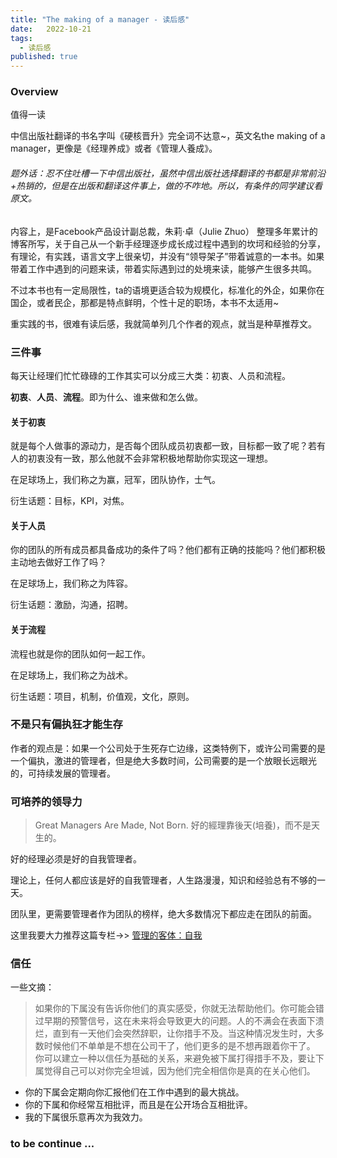 ```yaml
---
title: "The making of a manager - 读后感"
date:   2022-10-21
tags:
  - 读后感
published: true
---
```


### Overview

值得一读

中信出版社翻译的书名字叫《硬核晋升》完全词不达意~，英文名the making of a manager，更像是《经理养成》或者《管理人養成》。

###### 题外话：忍不住吐槽一下中信出版社，虽然中信出版社选择翻译的书都是非常前沿+热销的，但是在出版和翻译这件事上，做的不咋地。所以，有条件的同学建议看原文。

内容上，是Facebook产品设计副总裁，朱莉·卓（Julie Zhuo） 整理多年累计的博客所写，关于自己从一个新手经理逐步成长成过程中遇到的坎坷和经验的分享，有理论，有实践，语言文字上很亲切，并没有“领导架子”带着诚意的一本书。如果带着工作中遇到的问题来读，带着实际遇到过的处境来读，能够产生很多共鸣。

不过本书也有一定局限性，ta的语境更适合较为规模化，标准化的外企，如果你在国企，或者民企，那都是特点鲜明，个性十足的职场，本书不太适用~

重实践的书，很难有读后感，我就简单列几个作者的观点，就当是种草推荐文。

### 三件事

每天让经理们忙忙碌碌的工作其实可以分成三大类：初衷、人员和流程。

**初衷**、**人员**、**流程**。即为什么、谁来做和怎么做。

#### 关于初衷

就是每个人做事的源动力，是否每个团队成员初衷都一致，目标都一致了呢？若有人的初衷没有一致，那么他就不会非常积极地帮助你实现这一理想。

在足球场上，我们称之为赢，冠军，团队协作，士气。

衍生话题：目标，KPI，对焦。

#### 关于人员

你的团队的所有成员都具备成功的条件了吗？他们都有正确的技能吗？他们都积极主动地去做好工作了吗？

在足球场上，我们称之为阵容。

衍生话题：激励，沟通，招聘。

#### 关于流程

流程也就是你的团队如何一起工作。

在足球场上，我们称之为战术。

衍生话题：项目，机制，价值观，文化，原则。

### 不是只有偏执狂才能生存

作者的观点是：如果一个公司处于生死存亡边缘，这类特例下，或许公司需要的是一个偏执，激进的管理者，但是绝大多数时间，公司需要的是一个放眼长远眼光的，可持续发展的管理者。

### 可培养的领导力

> Great Managers Are Made, Not Born.
> 好的經理靠後天(培養)，而不是天生的。

好的经理必须是好的自我管理者。

理论上，任何人都应该是好的自我管理者，人生路漫漫，知识和经验总有不够的一天。

团队里，更需要管理者作为团队的榜样，绝大多数情况下都应走在团队的前面。

这里我要大力推荐这篇专栏->> [管理的客体：自我](https://zhuanlan.zhihu.com/p/458871527)

### 信任

一些文摘：

> 如果你的下属没有告诉你他们的真实感受，你就无法帮助他们。你可能会错过早期的预警信号，这在未来将会导致更大的问题。人的不满会在表面下溃烂，直到有一天他们会突然辞职，让你措手不及。当这种情况发生时，大多数时候他们不单单是不想在公司干了，他们更多的是不想再跟着你干了。
> 你可以建立一种以信任为基础的关系，来避免被下属打得措手不及，要让下属觉得自己可以对你完全坦诚，因为他们完全相信你是真的在关心他们。

* 你的下属会定期向你汇报他们在工作中遇到的最大挑战。
* 你的下属和你经常互相批评，而且是在公开场合互相批评。
* 我的下属很乐意再次为我效力。

### to be continue ...
